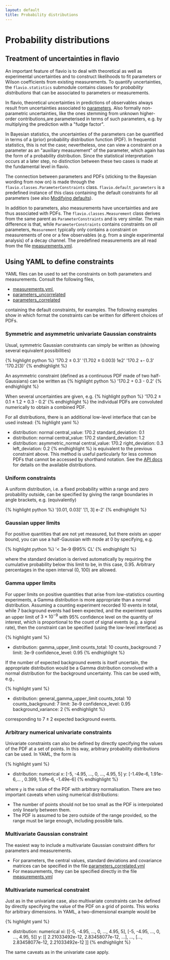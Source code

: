 ```yaml
---
layout: default
title: Probability distributions
---
```


# Probability distributions

## Treatment of uncertainties in flavio

An important feature of flavio is to deal with theoretical as well as
experimental uncertainties and to construct likelihoods to fit parameters
or Wilson coefficients from existing measurements. To quantify uncertainties,
the `flavio.statistics` submodule contains classes for *probability
distributions* that can be associated to parameters or measurements.

In flavio, theoretical uncertainties in predictions of observables always
result from uncertainties associated to [parameters](parameters.html).
Also formally non-parametric uncertainties, like the ones stemming from
unknown higher-order contributions,are parameterised in terms of such
parameters, e.g. by multiplying the prediction with a "fudge factor".

In Bayesian statistics, the uncertainties of the parameters can be quantified
in terms of a (prior) probability distribution function (PDF). In frequentist
statistics, this is not the case; nevertheless, one can view a constraint on
a parameter as an "auxiliary measurement" of the parameter, which again has
the form of a probability distribution. Since the statistical interpretation
occurs at a later step, no distinction between these two cases is made at the
fundamental level in flavio.

The connection between parameters and PDFs (sticking to the Bayesian wording
from now on) is made through the `flavio.classes.ParameterConstraints` class.
`flavio.default_parameters` is a predefined instance of this class containing
the default constraints for all parameters
(see also [Modifying defaults](https://flav-io.github.io/docs/customize.html)).

In addition to parameters, also measurements have uncertainties and are thus
associated with PDFs. The `flavio.classes.Measurement` class derives from the
same parent as `ParameterConstraints` and is very similar. The main difference
is that, while `ParameterConstraints` contains constraints on *all* parameters,
`Measurement` typically only contains a constraint on measurements of one or
a few observables (e.g. from a single experimental analysis) of a decay channel.
The predefined measurements are all read from the file
[measurements.yml](https://github.com/flav-io/flavio/blob/master/flavio/data/measurements.yml).

## Using YAML to define constraints

YAML files can be used to set the constraints on both parameters and
measurements. Consult the following files,

- [measurements.yml](https://github.com/flav-io/flavio/blob/master/flavio/data/measurements.yml),
- [parameters_uncorrelated](https://github.com/flav-io/flavio/blob/master/flavio/data/parameters_uncorrelated.yml)
- [parameters_correlated](https://github.com/flav-io/flavio/blob/master/flavio/data/parameters_correlated.yml)

containing the default constraints, for examples. The following examples show
in which format the constraints can be written for different choices of
PDFs.


### Symmetric and asymmetric univariate Gaussian constraints

Usual, symmetric Gaussian constraints can simply be written as (showing
several equivalent possibilities)

{% highlight python %}
'170.2 ± 0.3'
'(1.702 ± 0.003) 1e2'
'170.2 +- 0.3'
'170.2(3)'
{% endhighlight %}

An asymmetric constraint (defined as a continuous PDF made of two half-Gaussians)
can be written as
{% highlight python %}
'170.2 + 0.3 - 0.2'
{% endhighlight %}

When several uncertainties are given, e.g.
{% highlight python %}
'170.2 ± 0.1 ± 1.2 + 0.3 - 0.2'
{% endhighlight %}
the individual PDFs are convoluted numerically to obtain a combined PDF.

For all distributions, there is an additional low-level interface that can be
used instead:
{% highlight yaml %}
- distribution: normal
  central_value: 170.2
  standard_deviation: 0.1
- distribution: normal
  central_value: 170.2
  standard_deviation: 1.2
- distribution: asymmetric_normal
  central_value: 170.2
  right_deviation: 0.3
  left_deviation: 0.2
{% endhighlight %}
is equivalent to the previous constraint above. This method is useful particularly
for less common PDFs that cannot be accessed by shorthand notation.
See the
[API docs](https://flav-io.github.io/apidoc/flavio/statistics/probability.m.html)
for details on the available distributions.

### Uniform constraints

A uniform distribution, i.e. a fixed probability within a range and zero
probability outside, can be specified by giving the range boundaries in
angle brackets, e.g. (equivalently)

{% highlight python %}
'[0.01, 0.03]'
'[1, 3] e-2'
{% endhighlight %}

### Gaussian upper limits

For positive quantities that are not yet measured, but there exists an upper
bound, you can use a half-Gaussian with mode at 0 by specifying, e.g.

{% highlight python %}
'< 3e-9 @95% CL'
{% endhighlight %}

where the standard deviation is derived automatically by requiring the
cumulative probability below this limit to be, in this case, 0.95. Arbitrary
percentages in the open interval (0, 100) are allowed.

### Gamma upper limits

For upper limits on positive quantities that arise from low-statistics counting
experiments, a Gamma distribution is more appropriate than a normal
distribution. Assuming a counting experiment recorded 10 events in total, while
7 background events had been expected, and the experiment quotes an upper limit
of $3\times 10^{-9}$ with 95% confidence level on the quantity of interest,
which is proportional to the count of signal events
(e.g. a signal rate), then the constraint can be
specified (using the low-level interface) as

{% highlight yaml %}
- distribution: gamma_upper_limit
  counts_total: 10
  counts_background: 7
  limit: 3e-9
  confidence_level: 0.95
{% endhighlight %}

If the number of expected background events is itself uncertain, the
appropriate distribution would be a Gamma distribution convolved with
a normal distribution for the background uncertainty. This can be
used with, e.g.,

{% highlight yaml %}
- distribution: general_gamma_upper_limit
  counts_total: 10
  counts_background: 7
  limit: 3e-9
  confidence_level: 0.95
  background_variance: 2
{% endhighlight %}

corresponding to $7\pm2$ expected background events.

### Arbitrary numerical univariate constraints

Univariate constraints can also be defined by directly specifying the values of the PDF at a set of points.
In this way, arbitrary probability distributions can be used.
In YAML, the form is

{% highlight yaml %}
- distribution: numerical
  x: [-5, -4.95, ..., 0, ..., 4.95, 5]
  y: [-1.49e-6, 1.91e-6,... , 0.399, 1.91e-6, -1.49e-6]
{% endhighlight %}

where `y` is the value of the PDF with arbitrary normalisation.
There are two important caveats when using numerical distributions:

- The number of points should not be too small as the PDF is interpolated only
  linearly between them.
- The PDF is assumed to be zero outside of the range provided, so the range
  must be large enough, including possible tails.


### Multivariate Gaussian constraint

The easiest way to include a multivariate Gaussian constraint differs for parameters and measurements.

- For parameters, the central values, standard deviations and covariance matrices can be specified in the file
[parameters_correlated.yml](https://github.com/flav-io/flavio/blob/master/flavio/data/parameters_correlated.yml)
- For measurements, they can be specified directly
in the file
[measurements.yml](https://github.com/flav-io/flavio/blob/master/flavio/data/measurements.yml)

### Multivariate numerical constraint

Just as in the univariate case, also multivariate constraints can be defined
by directly specifying the value of the PDF on a grid of points. This works
for arbitrary dimensions.
In YAML, a two-dimensional example would be

{% highlight yaml %}
- distribution: numerical
  xi: [[-5, -4.95, ..., 0, ..., 4.95, 5],
       [-5, -4.95, ..., 0, ..., 4.95, 5]]
  y: [[ 2.21033492e-12,   2.83458077e-12,  ...],
      ...,
      [...,   2.83458077e-12,   2.21033492e-12 ]]
{% endhighlight %}

The same caveats as in the univariate case apply.
